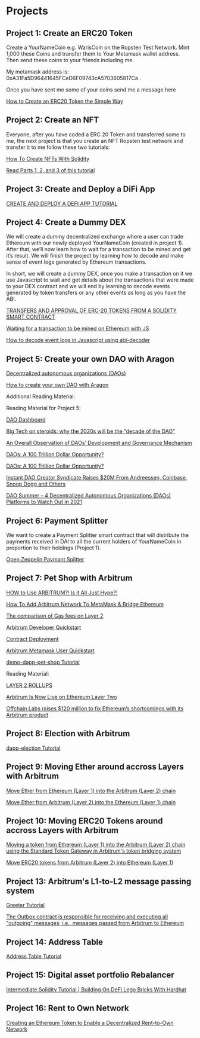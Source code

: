 # Projects

## Project 1: Create an ERC20 Token

 Create a YourNameCoin e.g. WarisCoin on the Ropsten Test Network. Mint 1,000 these Coins and transfer them to Your Metamask wallet address. Then send these coins to your friends including me. 

 My metamask address is: 0xA31Fa5D96441645FCeD6F09743cA5703605817Ca . 

 Once you have sent me some of your coins send me a message here

[How to Create an ERC20 Token the Simple Way](https://www.toptal.com/ethereum/create-erc20-token-tutorial)


## Project 2: Create an NFT

Everyone, after you have coded a ERC 20 Token and transferred some to me, the next project is that you create an NFT Ropsten test network and transfer it to me follow these two tutorials:

[How To Create NFTs With Solidity](https://betterprogramming.pub/how-to-create-nfts-with-solidity-4fa1398eb70a)

[Read Parts 1, 2, and 3 of this tutorial](https://ethereum.org/en/developers/tutorials/how-to-write-and-deploy-an-nft/)



## Project 3: Create and Deploy a DiFi App 

[CREATE AND DEPLOY A DEFI APP TUTORIAL](https://ethereum.org/en/developers/tutorials/create-and-deploy-a-defi-app/)


## Project 4: Create a Dummy DEX 

We will create a dummy decentralized exchange where a user can trade Ethereum with our newly deployed YourNameCoin (created in project 1). After that, we’ll now learn how to wait for a transaction to be mined and get it’s result. We will finish the project by learning how to decode and make sense of event logs generated by Ethereum transactions.

In short, we will create a dummy DEX, once you make a transaction on it we use Javascript to wait and get details about the transactions that were made to your DEX contract and we will end by learning to decode events generated by token transfers or any other events as long as you have the ABI.

[TRANSFERS AND APPROVAL OF ERC-20 TOKENS FROM A SOLIDITY SMART CONTRACT](https://ethereum.org/en/developers/tutorials/transfers-and-approval-of-erc-20-tokens-from-a-solidity-smart-contract/)

[Waiting for a transaction to be mined on Ethereum with JS](https://ethereumdev.io/waiting-for-a-transaction-to-be-mined-on-ethereum-with-js/)

[How to decode event logs in Javascript using abi-decoder](https://ethereumdev.io/how-to-decode-event-logs-in-javascript-using-abi-decoder/)


## Project 5: Create your own DAO with Aragon

[Decentralized autonomous organizations (DAOs)](https://ethereum.org/en/dao/)

[How to create your own DAO with Aragon](https://www.quicknode.com/guides/web3-sdks/how-to-create-your-own-dao-with-aragon)

Additional Reading Material:

Reading Material for Project 5:

[DAO Dashboard](https://deepdao.io/#/deepdao/dashboard)

[Big Tech on steroids: why the 2020s will be the “decade of the DAO”](https://moneyweek.com/investments/alternative-finance/bitcoin-crypto/603213/decade-of-the-dao-decentralised-autonomous-organisation)

[An Overall Observation of DAOs’ Development and Governance Mechanism](https://huobiresearch.medium.com/an-overall-observation-of-daos-development-and-governance-mechanism-806d32eb605)

[DAOs: A 100 Trillion Dollar Opportunity?](https://medium.com/coinmonks/daos-a-100-trillion-dollar-opportunity-97a03fc3f035)

[DAOs: A 100 Trillion Dollar Opportunity?](http://kronosapiens.github.io/blog/2019/06/16/aragon-daostack-colony-moloch.html)

[Instant DAO Creator Syndicate Raises $20M From Andreessen, Coinbase, Snoop Dogg and Others](https://decrypt.co/79836/instant-dao-creator-syndicate-raises-20m-from-andreessen-coinbase-snoop-dogg-and-others)

[DAO Summer – 4 Decentralized Autonomous Organizations (DAOs) Platforms to Watch Out in 2021](https://globalcoinresearch.com/2021/06/03/dao-summer-4-decentralized-autonomous-organizations-daos-platforms-to-watch-out-in-2021/)

## Project 6: Payment Splitter

We want to create a Payment Splitter smart contract that will distribute the payments received in DAI to all the current holders of YourNameCoin in proportion to their holdings (Project 1). 

[Open Zeppelin Paymant Splitter](https://docs.openzeppelin.com/contracts/3.x/api/payment)

## Project 7: Pet Shop with Arbitrum

[HOW to Use ARBITRUM?! Is it All Just Hype?!](https://www.youtube.com/watch?v=LNBSPMQ-xr4)

[How To Add Arbitrum Network To MetaMask & Bridge Ethereum](https://www.youtube.com/watch?v=H32dTx7NjzI)

[The comparison of Gas fees on Layer 2](https://l2fees.info/)

[Arbitrum Developer Quickstart](https://developer.offchainlabs.com/docs/developer_quickstart)

[Contract Deployment](https://developer.offchainlabs.com/docs/contract_deployment)

[Arbitrum Metamask User Quickstart](https://developer.offchainlabs.com/docs/user_quickstart)

[demo-dapp-pet-shop Tutorial](https://github.com/OffchainLabs/arbitrum-tutorials/tree/master/packages/demo-dapp-pet-shop)

Reading Material:

[LAYER 2 ROLLUPS](https://ethereum.org/en/developers/docs/scaling/layer-2-rollups/)

[Arbitrum Is Now Live on Ethereum Layer Two](https://cryptobriefing.com/arbitrum-is-now-live-on-ethereum-layer-two/)

[Offchain Labs raises $120 million to fix Ethereum’s shortcomings with its Arbitrum product](https://techcrunch.com/2021/08/31/offchain-labs-raises-120-million-to-hide-ethereums-shortcomings-with-arbitrum-scaling-product/)


## Project 8: Election with Arbitrum 

[dapp-election Tutorial](https://github.com/OffchainLabs/arbitrum-tutorials/tree/master/packages/demo-dapp-election)


## Project 9: Moving Ether around accross Layers with Arbitrum

[Move Ether from Ethereum (Layer 1) into the Arbitrum (Layer 2) chain](https://github.com/OffchainLabs/arbitrum-tutorials/tree/master/packages/eth-deposit)

[Move Ether from Arbitrum (Layer 2) into the Ethereum (Layer 1) chain](https://github.com/OffchainLabs/arbitrum-tutorials/tree/master/packages/eth-withdraw)


## Project 10: Moving ERC20 Tokens around accross Layers with Arbitrum

[Moving a token from Ethereum (Layer 1) into the Arbitrum (Layer 2) chain using the Standard Token Gateway in Arbitrum's token bridging system](https://github.com/OffchainLabs/arbitrum-tutorials/tree/master/packages/token-deposit)

[Move ERC20 tokens from Arbitrum (Layer 2) into Ethereum (Layer 1)](https://github.com/OffchainLabs/arbitrum-tutorials/tree/master/packages/token-withdraw)


## Project 13: Arbitrum's L1-to-L2 message passing system

[Greeter Tutorial](https://github.com/OffchainLabs/arbitrum-tutorials/tree/master/packages/greeter)

[The Outbox contract is responsible for receiving and executing all "outgoing" messages; i.e., messages passed from Arbitrum to Ethereum](https://github.com/OffchainLabs/arbitrum-tutorials/tree/master/packages/outbox-execute)

## Project 14: Address Table

[Address Table Tutorial](https://github.com/OffchainLabs/arbitrum-tutorials/tree/master/packages/address-table)


## Project 15: Digital asset portfolio Rebalancer


[Intermediate Solidity Tutorial | Building On DeFi Lego Bricks With Hardhat ](https://jamesbachini.com/intermediate-solidity-tutorial/)


## Project 16: Rent to Own Network

[Creating an Ethereum Token to Enable a Decentralized Rent-to-Own Network](https://towardsdatascience.com/creating-an-ethereum-token-to-enable-a-decentralized-rent-to-own-network-cc3786cf1142)



